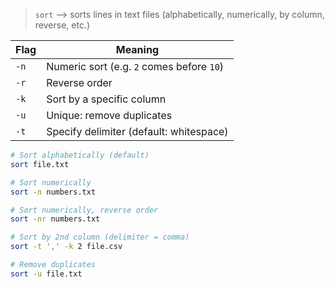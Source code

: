 > `sort` --> sorts lines in text files (alphabetically, numerically, by column, reverse, etc.)

|Flag|Meaning|
|---|---|
|`-n`|Numeric sort (e.g. `2` comes before `10`)|
|`-r`|Reverse order|
|`-k`|Sort by a specific column|
|`-u`|Unique: remove duplicates|
|`-t`|Specify delimiter (default: whitespace)|

```bash
# Sort alphabetically (default)
sort file.txt

# Sort numerically
sort -n numbers.txt

# Sort numerically, reverse order
sort -nr numbers.txt

# Sort by 2nd column (delimiter = comma)
sort -t ',' -k 2 file.csv

# Remove duplicates
sort -u file.txt
```
